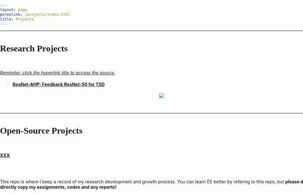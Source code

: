 ```yaml
---
layout: page
permalink: /projects/index.html
title: Projects
---
```

------------------------------------------------------------------

<style>
html,body {
     width: 100%;
     height: 100%;
     margin: 0;
     padding: 0;
}

body {
    min-width: 1024px;
    min-height: 600px;
    user-select: none; /* Don't select the text while dragging the page with the mouse */
}

#main {
    width: 100%;
    height: 100%;
}
</style>

# <font face="Verdana">Research Projects</font><br/>&nbsp;

*<u>Reminder: click the hyperlink title to access the source.</u>*<br>

> #### [ResNet-AHP: Feedback ResNet-50 for TSD](https://caihanlin.com/mypaper/202302ICAROB.pdf)

<center>
<img src="/images/resnet-ahp.png">
</center>
<br>

<br>

------------------------------------------------------------------

# <font face="Verdana">Open-Source Projects</font><br/>&nbsp;


#### [XXX]()

<br/>&nbsp;


This repo is where I keep a record of my research development and growth process. You can learn EE better by refering to this repo, but **please do not directly copy my assignments, codes and any reports!**
